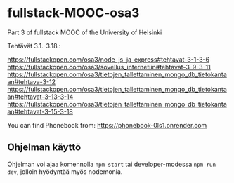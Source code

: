 # fullstack-MOOC-osa3

Part 3 of fullstack MOOC of the University of Helsinki

Tehtävät 3.1.-3.18.:

https://fullstackopen.com/osa3/node_js_ja_express#tehtavat-3-1-3-6
https://fullstackopen.com/osa3/sovellus_internetiin#tehtavat-3-9-3-11
https://fullstackopen.com/osa3/tietojen_tallettaminen_mongo_db_tietokantaan#tehtava-3-12
https://fullstackopen.com/osa3/tietojen_tallettaminen_mongo_db_tietokantaan#tehtavat-3-13-3-14
https://fullstackopen.com/osa3/tietojen_tallettaminen_mongo_db_tietokantaan#tehtavat-3-15-3-18

You can find Phonebook from:
https://phonebook-0ls1.onrender.com

## Ohjelman käyttö

Ohjelman voi ajaa komennolla `npm start` tai developer-modessa `npm run dev`, jolloin hyödyntää myös nodemonia.
